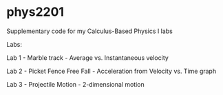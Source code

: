 # phys2201
Supplementary code for my Calculus-Based Physics I labs

Labs:

Lab 1 - Marble track
    - Average vs. Instantaneous velocity

Lab 2 - Picket Fence Free Fall
    - Acceleration from Velocity vs. Time graph

Lab 3 - Projectile Motion
    - 2-dimensional motion
